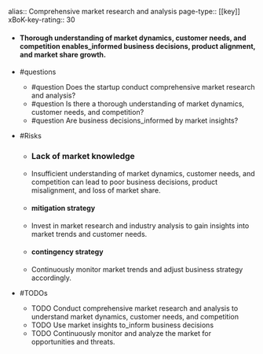 alias:: Comprehensive market research and analysis
page-type:: [[key]]
xBoK-key-rating:: 30
- #### Thorough understanding of market dynamics, customer needs, and competition enables_informed business decisions, product alignment, and market share growth.
- #questions
  - #question Does the startup conduct comprehensive market research and analysis?
  - #question Is there a thorough understanding of market dynamics, customer needs, and competition?
  - #question Are business decisions_informed by market insights?
- #Risks

  - ### Lack of market knowledge
  - Insufficient understanding of market dynamics, customer needs, and competition can lead to poor business decisions, product misalignment, and loss of market share.
  - #### mitigation strategy
  - Invest in market research and industry analysis to gain insights into market trends and customer needs.
  - #### contingency strategy
  - Continuously monitor market trends and adjust business strategy accordingly.
- #TODOs
  - TODO Conduct comprehensive market research and analysis to understand market dynamics, customer needs, and competition
  - TODO  Use market insights to_inform business decisions
  - TODO  Continuously monitor and analyze the market for opportunities and threats.


